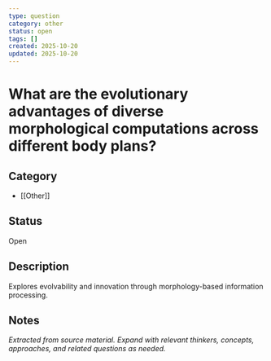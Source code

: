 ```yaml
---
type: question
category: other
status: open
tags: []
created: 2025-10-20
updated: 2025-10-20
---
```


# What are the evolutionary advantages of diverse morphological computations across different body plans?

## Category

- [[Other]]

## Status

Open

## Description

Explores evolvability and innovation through morphology-based information processing.

## Notes

*Extracted from source material. Expand with relevant thinkers, concepts, approaches, and related questions as needed.*
